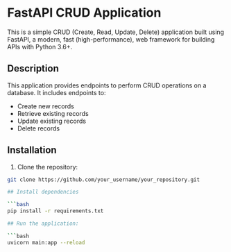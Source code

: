 # FastAPI CRUD Application

This is a simple CRUD (Create, Read, Update, Delete) application built using FastAPI, a modern, fast (high-performance), web framework for building APIs with Python 3.6+.

## Description

This application provides endpoints to perform CRUD operations on a database. It includes endpoints to:

- Create new records
- Retrieve existing records
- Update existing records
- Delete records

## Installation

1. Clone the repository:

```bash
git clone https://github.com/your_username/your_repository.git

## Install dependencies

```bash
pip install -r requirements.txt

## Run the application:

```bash
uvicorn main:app --reload


